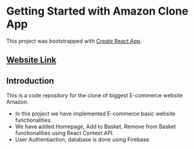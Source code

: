 # Getting Started with Amazon Clone App

This project was bootstrapped with [Create React App](https://github.com/facebook/create-react-app).

## [Website Link](https://clone-e7300.web.app/)

## Introduction
This is a code repository for the clone of biggest E-commerce website Amazon.
* In this project we have implemented E-commerce basic website functionalities.
* We have added Homepage, Add to Basket, Remove from Basket functionalities using React Context API.
* User Authentiaction, database is done using Firebase.
